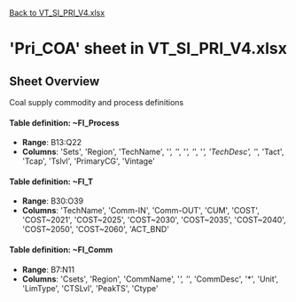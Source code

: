 [Back to VT_SI_PRI_V4.xlsx](README.md)

# 'Pri_COA' sheet in VT_SI_PRI_V4.xlsx

## Sheet Overview

Coal supply commodity and process definitions

#### Table definition: ~FI_Process
- **Range**: B13:Q22
- **Columns**: 'Sets', 'Region', 'TechName', '*', '*', '*', '*', '*', 'TechDesc', '*', 'Tact', 'Tcap', 'Tslvl', 'PrimaryCG', 'Vintage'

#### Table definition: ~FI_T
- **Range**: B30:O39
- **Columns**: 'TechName', 'Comm-IN', 'Comm-OUT', 'CUM', 'COST', 'COST\~2021', 'COST\~2025', 'COST\~2030', 'COST\~2035', 'COST\~2040', 'COST\~2050', 'COST\~2060', 'ACT_BND'

#### Table definition: ~FI_Comm
- **Range**: B7:N11
- **Columns**: 'Csets', 'Region', 'CommName', '*', '*', 'CommDesc', '*', 'Unit', 'LimType', 'CTSLvl', 'PeakTS', 'Ctype'


